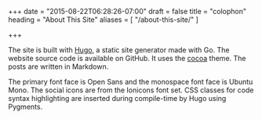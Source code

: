 +++
date = "2015-08-22T06:28:26-07:00"
draft = false
title = "colophon"
heading = "About This Site"
aliases = [
    "/about-this-site/"
]

+++

The site is built with [Hugo](//gohugo.io), a static site generator made with Go. The website source code is available on GitHub. It uses the [cocoa](//github.com/nishanths/cocoa-hugo-theme) theme. The posts are written in Markdown.

The primary font face is Open Sans and the monospace font face is Ubuntu Mono. The social icons are from the Ionicons font set. CSS classes for code syntax highlighting are inserted during compile-time by Hugo using Pygments.

